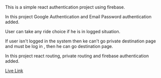 This is a simple react authentication project using firebase.

In this project Google Authentication and Email Password authentication added.

User can take any ride choice if he is in logged situation. 

If user isn't logged in the system then ke can't go private destination page and must be log in , then he can go destination page.

In this project react routing, private routing and firebase authentication added.

[Live Link](https://find-your-way-a1388.web.app/)